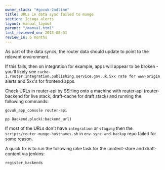 ```yaml
---
owner_slack: "#govuk-2ndline"
title: URLs in data sync failed to munge
section: Icinga alerts
layout: manual_layout
parent: "/manual.html"
last_reviewed_on: 2018-08-31
review_in: 6 months
---
```


As part of the data syncs, the router data should update to point to the relevant environment.

If this fails, then on integration for example, apps will appear to be broken - you'll likely see `cache-1.router.integration.publishing.service.gov.uk;5xx rate for www-origin` alerts and 5xx's for frontend apps.

Check URLs in router-api by SSHing onto a machine with router-api (router-backend for live stack; draft-cache for draft stack) and running the following commands:

```
govuk_app_console router-api

pp Backend.pluck(:backend_url)
```

If most of the URLs don't have `integration` or `staging` then the `scripts/router-munge-hostnames.sh` in `env-sync-and-backup` repo failed for some reason.

A quick fix is to run the following rake task for the content-store and draft-content via jenkins:

`register_backends`
